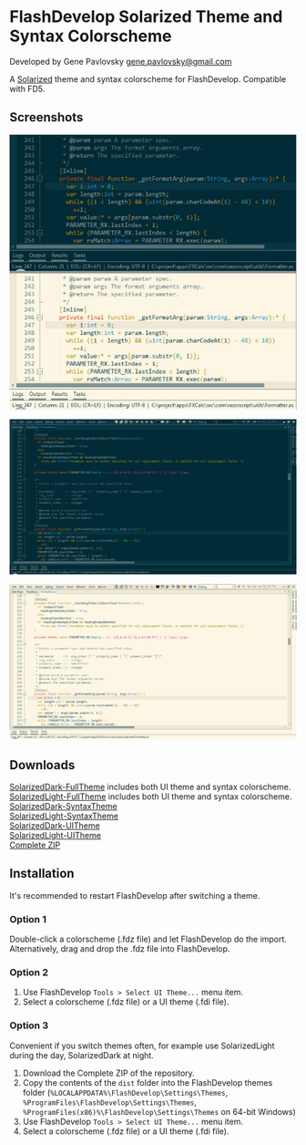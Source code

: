 FlashDevelop Solarized Theme and Syntax Colorscheme
===================================================

Developed by Gene Pavlovsky <gene.pavlovsky@gmail.com>

A [Solarized](http://ethanschoonover.com/solarized) theme and syntax colorscheme for FlashDevelop. Compatible with FD5.

Screenshots
-----------

![solarized](https://raw.githubusercontent.com/gene-pavlovsky/flashdevelop-colors-solarized/master/image/fd_solarized.jpg)

![solarized-dark](https://raw.githubusercontent.com/gene-pavlovsky/flashdevelop-colors-solarized/master/image/fd_solarized_dark.jpg)

![solarized-light](https://raw.githubusercontent.com/gene-pavlovsky/flashdevelop-colors-solarized/master/image/fd_solarized_light.jpg)

Downloads
------------
[SolarizedDark-FullTheme](https://github.com/gene-pavlovsky/flashdevelop-colors-solarized/tree/master/dist/FullThemes/SolarizedDark.fdz) includes both UI theme and syntax colorscheme.  
[SolarizedLight-FullTheme](https://github.com/gene-pavlovsky/flashdevelop-colors-solarized/tree/master/dist/FullThemes/SolarizedLight.fdz) includes both UI theme and syntax colorscheme.  
[SolarizedDark-SyntaxTheme](https://github.com/gene-pavlovsky/flashdevelop-colors-solarized/tree/master/dist/SyntaxThemes/SolarizedDark.fdz)  
[SolarizedLight-SyntaxTheme](https://github.com/gene-pavlovsky/flashdevelop-colors-solarized/tree/master/dist/SyntaxThemes/SolarizedLight.fdz)  
[SolarizedDark-UITheme](https://github.com/gene-pavlovsky/flashdevelop-colors-solarized/tree/master/dist/SolarizedDark.fdi)  
[SolarizedLight-UITheme](https://github.com/gene-pavlovsky/flashdevelop-colors-solarized/tree/master/dist/SolarizedLight.fdi)  
[Complete ZIP](https://github.com/gene-pavlovsky/flashdevelop-colors-solarized/archive/master.zip)

Installation
------------

It's recommended to restart FlashDevelop after switching a theme.

### Option 1

Double-click a colorscheme (.fdz file) and let FlashDevelop do the import. Alternatively, drag and drop the .fdz file into FlashDevelop.

### Option 2

1. Use FlashDevelop `Tools > Select UI Theme...` menu item.
2. Select a colorscheme (.fdz file) or a UI theme (.fdi file).

### Option 3

Convenient if you switch themes often, for example use SolarizedLight during the day, SolarizedDark at night.

1. Download the Complete ZIP of the repository.
2. Copy the contents of the `dist` folder into the FlashDevelop themes folder (`%LOCALAPPDATA%\FlashDevelop\Settings\Themes`, `%ProgramFiles\FlashDevelop\Settings\Themes`, `%ProgramFiles(x86)%\FlashDevelop\Settings\Themes` on 64-bit Windows)
3. Use FlashDevelop `Tools > Select UI Theme...` menu item.
4. Select a colorscheme (.fdz file) or a UI theme (.fdi file).

